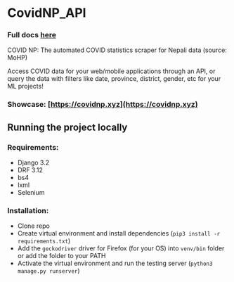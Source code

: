 # CovidNP_API

### Full docs [here](https://covidnp.xyz/docs/)

COVID NP: The automated COVID statistics scraper for Nepali data (source: MoHP)

Access COVID data for your web/mobile applications through an API, or query the data with filters like date, province, district, gender, etc for your ML projects!


### Showcase: [https://covidnp.xyz](https://covidnp.xyz)


## Running the project locally

### Requirements:
- Django 3.2
- DRF 3.12
- bs4
- lxml
- Selenium

### Installation:
- Clone repo
- Create virtual environment and install dependencies (`pip3 install -r requirements.txt`)
- Add the `geckodriver` driver for Firefox (for your OS) into `venv/bin` folder or add the folder to your PATH
- Activate the virtual environment and run the testing server (`python3 manage.py runserver`)

